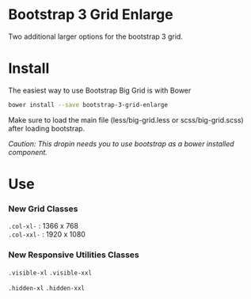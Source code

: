 Bootstrap 3 Grid Enlarge
==================

Two additional larger options for the bootstrap 3 grid.

Install
=====
The easiest way to use Bootstrap Big Grid is with Bower

```bash
bower install --save bootstrap-3-grid-enlarge
```

Make sure to load the main file (less/big-grid.less or scss/big-grid.scss) after loading bootstrap.

*Caution: This dropin needs you to use bootstrap as a bower installed component.*

Use
===========

### New Grid Classes
`.col-xl-`    : 1366 x 768  
`.col-xxl-`   : 1920 x 1080  

### New Responsive Utilities Classes
`.visible-xl`
`.visible-xxl`

`.hidden-xl`
`.hidden-xxl`
